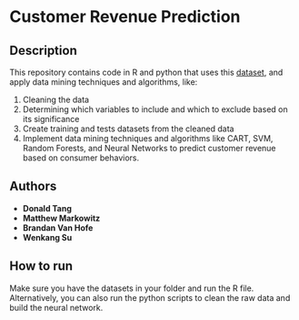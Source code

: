 # Customer Revenue Prediction

## Description

This repository contains code in R and python that uses this [dataset](https://www.kaggle.com/c/ga-customer-revenue-prediction), and apply data mining techniques and algorithms, like:
1. Cleaning the data
2. Determining which variables to include and which to exclude based on its significance
3. Create training and tests datasets from the cleaned data
4. Implement data mining techniques and algorithms like CART, SVM, Random Forests, and Neural Networks to predict customer revenue based on consumer behaviors.

## Authors

* **Donald Tang** 
* **Matthew Markowitz**
* **Brandan Van Hofe**
* **Wenkang Su**

## How to run

Make sure you have the datasets in your folder and run the R file. Alternatively, you can also run the python scripts to clean the raw data and build the neural network.
